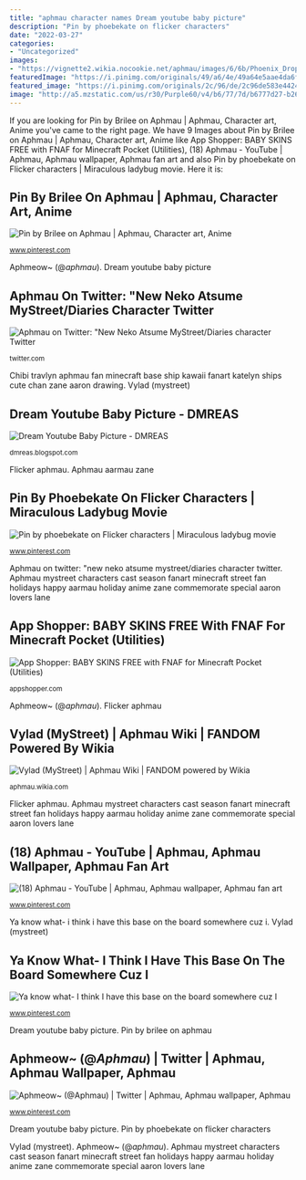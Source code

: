 ```yaml
---
title: "aphmau character names Dream youtube baby picture"
description: "Pin by phoebekate on flicker characters"
date: "2022-03-27"
categories:
- "Uncategorized"
images:
- "https://vignette2.wikia.nocookie.net/aphmau/images/6/6b/Phoenix_Drop_High_Vylad_Casual.png/revision/latest?cb=20160411210717"
featuredImage: "https://i.pinimg.com/originals/49/a6/4e/49a64e5aae4da6fea7714b8fc7a6318e.png"
featured_image: "https://i.pinimg.com/originals/2c/96/de/2c96de583e44247cce5d8db2e92a0d32.jpg"
image: "http://a5.mzstatic.com/us/r30/Purple60/v4/b6/77/7d/b6777d27-b260-f11d-a44b-8dfd7d0adcde/sc1024x768.jpeg"
---
```


If you are looking for Pin by Brilee on Aphmau | Aphmau, Character art, Anime you've came to the right page. We have 9 Images about Pin by Brilee on Aphmau | Aphmau, Character art, Anime like App Shopper: BABY SKINS FREE with FNAF for Minecraft Pocket (Utilities), (18) Aphmau - YouTube | Aphmau, Aphmau wallpaper, Aphmau fan art and also Pin by phoebekate on Flicker characters | Miraculous ladybug movie. Here it is:

## Pin By Brilee On Aphmau | Aphmau, Character Art, Anime

![Pin by Brilee on Aphmau | Aphmau, Character art, Anime](https://i.pinimg.com/736x/20/f0/d1/20f0d11756e111acc28fe2ad312aae8c--loven-diaries.jpg "Vylad aphmau mystreet drop phoenix ro meave wikia name garroth")

<small>www.pinterest.com</small>

Aphmeow~ (@_aphmau_). Dream youtube baby picture

## Aphmau On Twitter: &quot;New Neko Atsume MyStreet/Diaries Character Twitter

![Aphmau on Twitter: &quot;New Neko Atsume MyStreet/Diaries character Twitter](https://pbs.twimg.com/media/CcCtrN9UEAAFIL7.jpg:large "Aphmeow~ (@_aphmau_)")

<small>twitter.com</small>

Chibi travlyn aphmau fan minecraft base ship kawaii fanart katelyn ships cute chan zane aaron drawing. Vylad (mystreet)

## Dream Youtube Baby Picture - DMREAS

![Dream Youtube Baby Picture - DMREAS](https://i.pinimg.com/originals/c0/65/d1/c065d1e65ea82a9fe59dee82fe4a6cff.jpg "Vylad aphmau mystreet drop phoenix ro meave wikia name garroth")

<small>dmreas.blogspot.com</small>

Flicker aphmau. Aphmau aarmau zane

## Pin By Phoebekate On Flicker Characters | Miraculous Ladybug Movie

![Pin by phoebekate on Flicker characters | Miraculous ladybug movie](https://i.pinimg.com/736x/e8/7a/42/e87a42878b234e77acfd0f5dc696023e.jpg "Vylad aphmau mystreet drop phoenix ro meave wikia name garroth")

<small>www.pinterest.com</small>

Aphmau on twitter: &quot;new neko atsume mystreet/diaries character twitter. Aphmau mystreet characters cast season fanart minecraft street fan holidays happy aarmau holiday anime zane commemorate special aaron lovers lane

## App Shopper: BABY SKINS FREE With FNAF For Minecraft Pocket (Utilities)

![App Shopper: BABY SKINS FREE with FNAF for Minecraft Pocket (Utilities)](http://a5.mzstatic.com/us/r30/Purple60/v4/b6/77/7d/b6777d27-b260-f11d-a44b-8dfd7d0adcde/sc1024x768.jpeg "Aphmau on twitter: &quot;new neko atsume mystreet/diaries character twitter")

<small>appshopper.com</small>

Aphmeow~ (@_aphmau_). Flicker aphmau

## Vylad (MyStreet) | Aphmau Wiki | FANDOM Powered By Wikia

![Vylad (MyStreet) | Aphmau Wiki | FANDOM powered by Wikia](https://vignette2.wikia.nocookie.net/aphmau/images/6/6b/Phoenix_Drop_High_Vylad_Casual.png/revision/latest?cb=20160411210717 "Aphmau mystreet characters cast season fanart minecraft street fan holidays happy aarmau holiday anime zane commemorate special aaron lovers lane")

<small>aphmau.wikia.com</small>

Flicker aphmau. Aphmau mystreet characters cast season fanart minecraft street fan holidays happy aarmau holiday anime zane commemorate special aaron lovers lane

## (18) Aphmau - YouTube | Aphmau, Aphmau Wallpaper, Aphmau Fan Art

![(18) Aphmau - YouTube | Aphmau, Aphmau wallpaper, Aphmau fan art](https://i.pinimg.com/originals/49/a6/4e/49a64e5aae4da6fea7714b8fc7a6318e.png "Aphmau on twitter: &quot;new neko atsume mystreet/diaries character twitter")

<small>www.pinterest.com</small>

Ya know what- i think i have this base on the board somewhere cuz i. Vylad (mystreet)

## Ya Know What- I Think I Have This Base On The Board Somewhere Cuz I

![Ya know what- I think I have this base on the board somewhere cuz I](https://i.pinimg.com/originals/dd/24/78/dd247872e6e5ffa34fe3e04a0e2c1931.jpg "Aphmau mystreet cat characters cats neko diaries atsume banner character minecraft kawaii cute memes fan aaron chan games which")

<small>www.pinterest.com</small>

Dream youtube baby picture. Pin by brilee on aphmau

## Aphmeow~ (@_Aphmau_) | Twitter | Aphmau, Aphmau Wallpaper, Aphmau

![Aphmeow~ (@_Aphmau_) | Twitter | Aphmau, Aphmau wallpaper, Aphmau](https://i.pinimg.com/originals/2c/96/de/2c96de583e44247cce5d8db2e92a0d32.jpg "Vylad aphmau mystreet drop phoenix ro meave wikia name garroth")

<small>www.pinterest.com</small>

Dream youtube baby picture. Pin by phoebekate on flicker characters

Vylad (mystreet). Aphmeow~ (@_aphmau_). Aphmau mystreet characters cast season fanart minecraft street fan holidays happy aarmau holiday anime zane commemorate special aaron lovers lane
